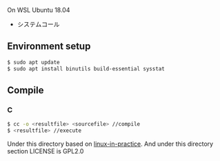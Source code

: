 On WSL Ubuntu 18.04

* システムコール

## Environment setup

```sh
$ sudo apt update
$ sudo apt install binutils build-essential sysstat
```

## Compile

### C

```sh
$ cc -o <resultfile> <sourcefile> //compile
$ <resultfile> //execute
```

Under this directory based on [linux-in-practice](https://github.com/satoru-takeuchi/linux-in-practice). And under this directory section LICENSE is GPL2.0
